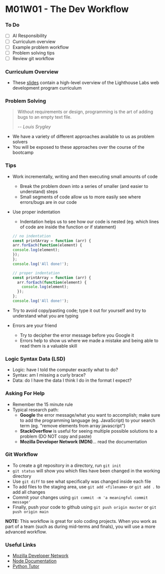 # M01W01 - The Dev Workflow

### To Do
- [ ] AI Responsibility
- [ ] Curriculum overview
- [ ] Example problem workflow
- [ ] Problem solving tips
- [ ] Review git workflow

### Curriculum Overview

- These [slides](https://docs.google.com/presentation/d/1_NWYcPhS6Q3hQKXnh09Eufl7hs45yBLbUBZhWyvqeSc/edit?usp=sharing) contain a high-level overview of the Lighthouse Labs web development program curriculum

### Problem Solving

> Without requirements or design, programming is the art of adding bugs to an empty text file.
>
> -- <cite>Louis Srygley</cite>

* We have a variety of different approaches available to us as problem solvers
* You will be exposed to these approaches over the course of the bootcamp

### Tips

* Work incrementally, writing and then executing small amounts of code
  * Break the problem down into a series of smaller (and easier to understand) steps
  * Small segments of code allow us to more easily see where errors/bugs are in our code
* Use proper indentation
  * Indentation helps us to see how our code is nested (eg. which lines of code are inside the function or if statement)

  ```js
  // no indentation
  const printArray = function (arr) {
  arr.forEach(function(element) {
  console.log(element);
  });
  };
  console.log('All done!');

  // proper indentation
  const printArray = function (arr) {
    arr.forEach(function(element) {
      console.log(element);
    });
  };
  console.log('All done!');
  ```

* Try to avoid copy/pasting code; type it out for yourself and try to understand what you are typing
* Errors are your friend
  * Try to decipher the error message before you Google it
  * Errors help to show us where we made a mistake and being able to read them is a valuable skill

### Logic Syntax Data (LSD)

- Logic: have I told the computer exactly what to do?
- Syntax: am I missing a curly brace?
- Data: do I have the data I think I do in the format I expect?

### Asking For Help

* Remember the 15 minute rule
* Typical research path: 
  * **Google** the error message/what you want to accomplish; make sure to add the programming language (eg. JavaScript) to your search term (eg. "remove elements from array javascript")
  * **StackOverflow** is useful for seeing multiple possible solutions to a problem (DO NOT copy and paste)
  * **Mozilla Developer Network (MDN)**... read the documentation

### Git Workflow

* To create a git repository in a directory, run `git init`
* `git status` will show you which files have been changed in the working directory
* Use `git diff` to see what specifically was changed inside each file
* To add files to the staging area, use `git add <filename>` or `git add .` to add all changes
* Commit your changes using `git commit -m 'a meaningful commit message'`
* Finally, push your code to github using `git push origin master` or `git push origin main`

**NOTE:** This workflow is great for solo coding projects. When you work as part of a team (such as during mid-terms and finals), you will use a more advanced workflow.

### Useful Links
- [Mozilla Developer Network](https://developer.mozilla.org/en-US/)
- [Node Documentation](https://nodejs.org/en/docs/)
- [Python Tutor](http://pythontutor.com/javascript.html#mode=edit)

